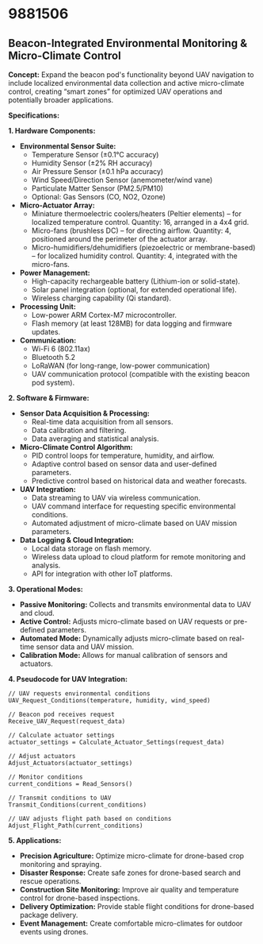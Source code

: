 # 9881506

## Beacon-Integrated Environmental Monitoring & Micro-Climate Control

**Concept:** Expand the beacon pod's functionality beyond UAV navigation to include localized environmental data collection and active micro-climate control, creating “smart zones” for optimized UAV operations and potentially broader applications.

**Specifications:**

**1. Hardware Components:**

*   **Environmental Sensor Suite:**
    *   Temperature Sensor (±0.1°C accuracy)
    *   Humidity Sensor (±2% RH accuracy)
    *   Air Pressure Sensor (±0.1 hPa accuracy)
    *   Wind Speed/Direction Sensor (anemometer/wind vane)
    *   Particulate Matter Sensor (PM2.5/PM10)
    *   Optional: Gas Sensors (CO, NO2, Ozone)
*   **Micro-Actuator Array:**
    *   Miniature thermoelectric coolers/heaters (Peltier elements) – for localized temperature control. Quantity: 16, arranged in a 4x4 grid.
    *   Micro-fans (brushless DC) – for directing airflow. Quantity: 4, positioned around the perimeter of the actuator array.
    *   Micro-humidifiers/dehumidifiers (piezoelectric or membrane-based) – for localized humidity control. Quantity: 4, integrated with the micro-fans.
*   **Power Management:**
    *   High-capacity rechargeable battery (Lithium-ion or solid-state).
    *   Solar panel integration (optional, for extended operational life).
    *   Wireless charging capability (Qi standard).
*   **Processing Unit:**
    *   Low-power ARM Cortex-M7 microcontroller.
    *   Flash memory (at least 128MB) for data logging and firmware updates.
*   **Communication:**
    *   Wi-Fi 6 (802.11ax)
    *   Bluetooth 5.2
    *   LoRaWAN (for long-range, low-power communication)
    *   UAV communication protocol (compatible with the existing beacon pod system).

**2. Software & Firmware:**

*   **Sensor Data Acquisition & Processing:**
    *   Real-time data acquisition from all sensors.
    *   Data calibration and filtering.
    *   Data averaging and statistical analysis.
*   **Micro-Climate Control Algorithm:**
    *   PID control loops for temperature, humidity, and airflow.
    *   Adaptive control based on sensor data and user-defined parameters.
    *   Predictive control based on historical data and weather forecasts.
*   **UAV Integration:**
    *   Data streaming to UAV via wireless communication.
    *   UAV command interface for requesting specific environmental conditions.
    *   Automated adjustment of micro-climate based on UAV mission parameters.
*   **Data Logging & Cloud Integration:**
    *   Local data storage on flash memory.
    *   Wireless data upload to cloud platform for remote monitoring and analysis.
    *   API for integration with other IoT platforms.

**3. Operational Modes:**

*   **Passive Monitoring:** Collects and transmits environmental data to UAV and cloud.
*   **Active Control:** Adjusts micro-climate based on UAV requests or pre-defined parameters.
*   **Automated Mode:** Dynamically adjusts micro-climate based on real-time sensor data and UAV mission.
*   **Calibration Mode:** Allows for manual calibration of sensors and actuators.

**4. Pseudocode for UAV Integration:**

```
// UAV requests environmental conditions
UAV_Request_Conditions(temperature, humidity, wind_speed)

// Beacon pod receives request
Receive_UAV_Request(request_data)

// Calculate actuator settings
actuator_settings = Calculate_Actuator_Settings(request_data)

// Adjust actuators
Adjust_Actuators(actuator_settings)

// Monitor conditions
current_conditions = Read_Sensors()

// Transmit conditions to UAV
Transmit_Conditions(current_conditions)

// UAV adjusts flight path based on conditions
Adjust_Flight_Path(current_conditions)
```

**5. Applications:**

*   **Precision Agriculture:** Optimize micro-climate for drone-based crop monitoring and spraying.
*   **Disaster Response:** Create safe zones for drone-based search and rescue operations.
*   **Construction Site Monitoring:** Improve air quality and temperature control for drone-based inspections.
*   **Delivery Optimization:** Provide stable flight conditions for drone-based package delivery.
*   **Event Management:** Create comfortable micro-climates for outdoor events using drones.